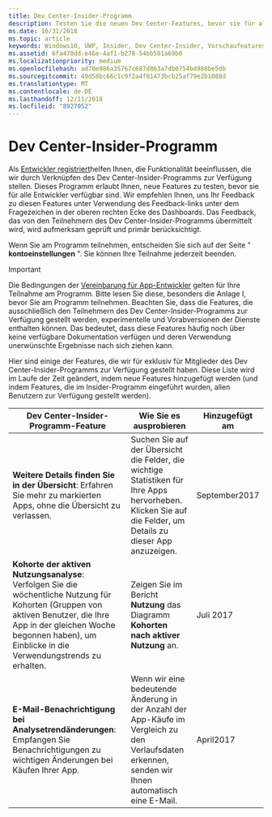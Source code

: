 ```yaml
---
title: Dev Center-Insider-Programm
description: Testen Sie die neuen Dev Center-Features, bevor sie für alle Entwickler verfügbar sind, und teilen Sie uns Ihre Meinung mit.
ms.date: 10/31/2018
ms.topic: article
keywords: Windows10, UWP, Insider, Dev Center-Insider, Vorschaufeatures
ms.assetid: 6fa470dd-e46e-4af1-b278-54bb501a69b0
ms.localizationpriority: medium
ms.openlocfilehash: ad70e986a35767c687d863a7db0754bd980be5db
ms.sourcegitcommit: 49d58bc66c1c9f2a4f81473bcb25af79e2b1088d
ms.translationtype: MT
ms.contentlocale: de-DE
ms.lasthandoff: 12/11/2018
ms.locfileid: "8927052"
---
```

# <a name="dev-center-insider-program"></a>Dev Center-Insider-Programm

Als [Entwickler registriert](http://go.microsoft.com/fwlink/?LinkID=615100)helfen Ihnen, die Funktionalität beeinflussen, die wir durch Verknüpfen des Dev Center-Insider-Programms zur Verfügung stellen. Dieses Programm erlaubt Ihnen, neue Features zu testen, bevor sie für alle Entwickler verfügbar sind. Wir empfehlen Ihnen, uns Ihr Feedback zu diesen Features unter Verwendung des Feedback-links unter dem Fragezeichen in der oberen rechten Ecke des Dashboards. Das Feedback, das von den Teilnehmern des Dev Center-Insider-Programms übermittelt wird, wird aufmerksam geprüft und primär berücksichtigt.

Wenn Sie am Programm teilnehmen, entscheiden Sie sich auf der Seite " **kontoeinstellungen** ". Sie können Ihre Teilnahme jederzeit beenden.

> [!IMPORTANT]
> Die Bedingungen der [Vereinbarung für App-Entwickler](https://docs.microsoft.com/legal/windows/agreements/app-developer-agreement) gelten für Ihre Teilnahme am Programm. Bitte lesen Sie diese, besonders die Anlage I, bevor Sie am Programm teilnehmen. Beachten Sie, dass die Features, die ausschließlich den Teilnehmern des Dev Center-Insider-Programms zur Verfügung gestellt werden, experimentelle und Vorabversionen der Dienste enthalten können. Das bedeutet, dass diese Features häufig noch über keine verfügbare Dokumentation verfügen und deren Verwendung unerwünschte Ergebnisse nach sich ziehen kann.

Hier sind einige der Features, die wir für exklusiv für Mitglieder des Dev Center-Insider-Programms zur Verfügung gestellt haben. Diese Liste wird im Laufe der Zeit geändert, indem neue Features hinzugefügt werden (und indem Features, die im Insider-Programm eingeführt wurden, allen Benutzern zur Verfügung gestellt werden).

| Dev Center-Insider-Programm-Feature   | Wie Sie es ausprobieren | Hinzugefügt am |
|--------------------------------------|------------------------------------|------------|
|**Weitere Details finden Sie in der Übersicht**: Erfahren Sie mehr zu markierten Apps, ohne die Übersicht zu verlassen. | Suchen Sie auf der Übersicht die Felder, die wichtige Statistiken für Ihre Apps hervorheben. Klicken Sie auf die Felder, um Details zu dieser App anzuzeigen. | September2017 |
|**Kohorte der aktiven Nutzungsanalyse**: Verfolgen Sie die wöchentliche Nutzung für Kohorten (Gruppen von aktiven Benutzer, die Ihre App in der gleichen Woche begonnen haben), um Einblicke in die Verwendungstrends zu erhalten.  | Zeigen Sie im Bericht **Nutzung** das Diagramm **Kohorten nach aktiver Nutzung** an.  |Juli 2017|
|**E-Mail-Benachrichtigung bei Analysetrendänderungen**: Empfangen Sie Benachrichtigungen zu wichtigen Änderungen bei Käufen Ihrer App. | Wenn wir eine bedeutende Änderung in der Anzahl der App-Käufe im Vergleich zu den Verlaufsdaten erkennen, senden wir Ihnen automatisch eine E-Mail. |April2017|


